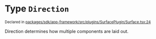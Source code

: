 # Type `Direction`
<sub>Declared in [packages/sdk/app-framework/src/plugins/SurfacePlugin/Surface.tsx:24](https://github.com/dxos/dxos/blob/5efa14d7c/packages/sdk/app-framework/src/plugins/SurfacePlugin/Surface.tsx#L24)</sub>


Direction determines how multiple components are laid out.



